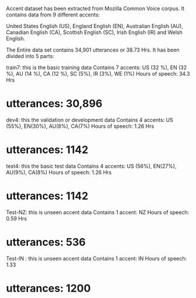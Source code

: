 Accent dataset has been extracted from Mozilla Common Voice corpus. It contains data from 9 different accents:

United States English (US), England English (EN), Australian English (AU), Canadian English (CA), Scottish English (SC), Irish English (IR) and Welsh English.

The Entire data set contains 34,901 utterances or 38.73 Hrs. It has been divided into 5 parts:

train7: this is the basic training data
Contains 7 accents: US (32 %), EN (32 %), AU (14 %), CA (12 %), SC (5%), IR (3%), WE (1%)
Hours of speech: 34.3 Hrs 
# utterances: 30,896

dev4: this the validation or development data
Contains 4 accents: US (55%), EN(30%), AU(8%), CA(7%)
Hours of speech: 1.26 Hrs 
# utterances: 1142

test4: this the basic test data
Contains 4 accents: US (56%), EN(27%), AU(9%), CA(8%)
Hours of speech: 1.26 Hrs 
# utterances: 1142

Test-NZ: this is unseen accent data
Contains 1 accent: NZ
Hours of speech: 0.59 Hrs 
# utterances: 536

Test-IN : this is unseen accent data
Contains 1 accent: IN
Hours of speech: 1.33
# utterances: 1200



